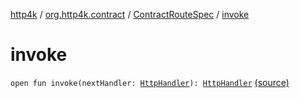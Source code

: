 [http4k](../../index.md) / [org.http4k.contract](../index.md) / [ContractRouteSpec](index.md) / [invoke](./invoke.md)

# invoke

`open fun invoke(nextHandler: `[`HttpHandler`](../../org.http4k.core/-http-handler.md)`): `[`HttpHandler`](../../org.http4k.core/-http-handler.md) [(source)](https://github.com/http4k/http4k/blob/master/http4k-contract/src/main/kotlin/org/http4k/contract/routeSpec.kt#L20)